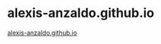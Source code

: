 # alexis-anzaldo.github.io

[alexis-anzaldo.github.io]([https://link-url-here.org](https://alexis-anzaldo.github.io/))
